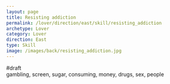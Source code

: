 ```yaml
---
layout: page
title: Resisting addiction
permalink: /lover/direction/east/skill/resisting_addiction
archetype: Lover
category: Lover
direction: East
type: Skill
image: /images/back/resisting_addiction.jpg
---
```

#draft   
gambling, screen, sugar, consuming, money, drugs, sex, people

